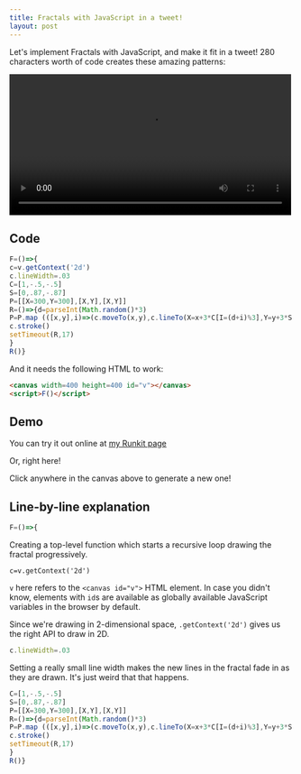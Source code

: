 ```yaml
---
title: Fractals with JavaScript in a tweet!
layout: post
---
```


Let's implement Fractals with JavaScript, and make it fit in a tweet! 280 characters worth of code creates these amazing patterns:

<video autoplay width="500">
  <source src="{{ site.baseurl }}{{ site.imgurl }}/fractal-tweet.mp4" type="video/mp4">
  Watch a video <a href="{{ site.baseurl }}{{ site.imgurl }}/fractal-tweet.mp4">here</a>
</video>

## Code

```js
F=()=>{
c=v.getContext('2d')
c.lineWidth=.03
C=[1,-.5,-.5]
S=[0,.87,-.87]
P=[[X=300,Y=300],[X,Y],[X,Y]]
R=()=>{d=parseInt(Math.random()*3)
P=P.map (([x,y],i)=>(c.moveTo(x,y),c.lineTo(X=x+3*C[I=(d+i)%3],Y=y+3*S[I]),[X,Y]))
c.stroke()
setTimeout(R,17)
}
R()}
```

And it needs the following HTML to work:

```html
<canvas width=400 height=400 id="v"></canvas>
<script>F()</script>
```

## Demo

You can try it out online at
[my Runkit page](https://runkit.com/asyncanup/5cd629840a18bf001b4860e9)

Or, right here!

<script src="{{ site.baseurl }}{{ site.jsurl }}/fractal-tweet.js"></script>
<div id="canvas-container"></div>

Click anywhere in the canvas above to generate a new one!

## Line-by-line explanation

```js
F=()=>{
```
Creating a top-level function which starts a recursive loop drawing the fractal progressively.

```
c=v.getContext('2d')
```
`v` here refers to the `<canvas id="v">` HTML element.
In case you didn't know, elements with `id`s are available as globally available JavaScript variables in the browser by default.

Since we're drawing in 2-dimensional space, `.getContext('2d')` gives us the right API to draw in 2D.

```js
c.lineWidth=.03
```
Setting a really small line width makes the new lines in the fractal fade in as they are drawn. It's just weird that that happens.

```js
C=[1,-.5,-.5]
S=[0,.87,-.87]
P=[[X=300,Y=300],[X,Y],[X,Y]]
R=()=>{d=parseInt(Math.random()*3)
P=P.map (([x,y],i)=>(c.moveTo(x,y),c.lineTo(X=x+3*C[I=(d+i)%3],Y=y+3*S[I]),[X,Y]))
c.stroke()
setTimeout(R,17)
}
R()}
```
